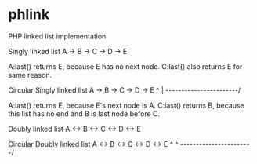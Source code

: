 # phlink
PHP linked list implementation


Singly linked list
A  -> B  -> C  -> D  -> E

A:last() returns E, because E has no next node.
C:last() also returns E for same reason.


Circular Singly linked list
A  -> B  -> C  -> D  -> E
^                       |
\-----------------------/

A:last() returns E, because E's next node is A.
C:last() returns B, because this list has no end and B is last node before C.


Doubly linked list
A <-> B <-> C <-> D <-> E

Circular Doubly linked list
A <-> B <-> C <-> D <-> E
^                       ^
\-----------------------/
